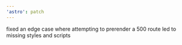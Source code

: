 ```yaml
---
'astro': patch
---
```


fixed an edge case where attempting to prerender a 500 route led to missing styles and scripts
